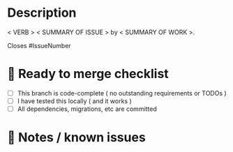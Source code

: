 # Description

<!--
A brief summary of this pull request.
Consider using the template below, but write your own if appropriate.

VERB: Fix / Create / Refactor / Update / Remove / Document
SUMMARY OF ISSUE: This may just be the title of the ticket, short is good!
SUMMARY OF WORK: In a sentence, describe the high-level solution.
-->

< VERB > < SUMMARY OF ISSUE > by < SUMMARY OF WORK >.

<!--
IF YOU DO NOT HAVE AN ISSUE TO LINK THIS TO, GO MAKE ONE NOW

Use CLOSES or FIXES for issues that are resolved by this PR.
Use CONNECTS for issues that are related to, but NOT resolved by this PR.
-->

Closes #IssueNumber

# 🏁 Ready to merge checklist

- [ ] This branch is code-complete ( no outstanding requirements or TODOs )
- [ ] I have tested this locally ( and it works )
- [ ] All dependencies, migrations, etc are committed

# 📝 Notes / known issues
